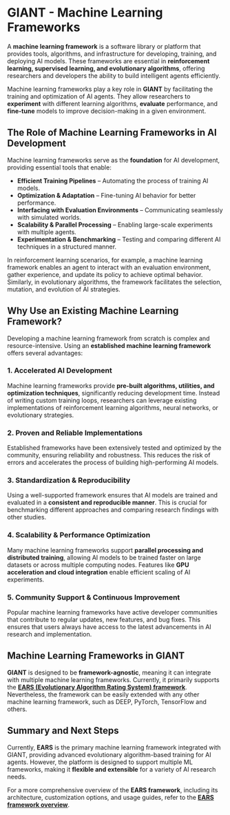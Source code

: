 # GIANT - Machine Learning Frameworks
A **machine learning framework** is a software library or platform that provides tools, algorithms, and infrastructure for developing, training, and deploying AI models. These frameworks are essential in **reinforcement learning, supervised learning, and evolutionary algorithms**, offering researchers and developers the ability to build intelligent agents efficiently.

Machine learning frameworks play a key role in **GIANT** by facilitating the training and optimization of AI agents. They allow researchers to **experiment** with different learning algorithms, **evaluate** performance, and **fine-tune** models to improve decision-making in a given environment.
## The Role of Machine Learning Frameworks in AI Development
Machine learning frameworks serve as the **foundation** for AI development, providing essential tools that enable:
- **Efficient Training Pipelines** – Automating the process of training AI models.
- **Optimization & Adaptation** – Fine-tuning AI behavior for better performance.
- **Interfacing with Evaluation Environments** – Communicating seamlessly with simulated worlds.
- **Scalability & Parallel Processing** – Enabling large-scale experiments with multiple agents.
- **Experimentation & Benchmarking** – Testing and comparing different AI techniques in a structured manner.

In reinforcement learning scenarios, for example, a machine learning framework enables an agent to interact with an evaluation environment, gather experience, and update its policy to achieve optimal behavior. Similarly, in evolutionary algorithms, the framework facilitates the selection, mutation, and evolution of AI strategies.
## Why Use an Existing Machine Learning Framework?

Developing a machine learning framework from scratch is complex and resource-intensive. Using an **established machine learning framework** offers several advantages:
### 1. **Accelerated AI Development**
Machine learning frameworks provide **pre-built algorithms, utilities, and optimization techniques**, significantly reducing development time. Instead of writing custom training loops, researchers can leverage existing implementations of reinforcement learning algorithms, neural networks, or evolutionary strategies.
### 2. **Proven and Reliable Implementations**
Established frameworks have been extensively tested and optimized by the community, ensuring reliability and robustness. This reduces the risk of errors and accelerates the process of building high-performing AI models.
### 3. **Standardization & Reproducibility**
Using a well-supported framework ensures that AI models are trained and evaluated in a **consistent and reproducible manner**. This is crucial for benchmarking different approaches and comparing research findings with other studies.
### 4. **Scalability & Performance Optimization**
Many machine learning frameworks support **parallel processing and distributed training**, allowing AI models to be trained faster on large datasets or across multiple computing nodes. Features like **GPU acceleration and cloud integration** enable efficient scaling of AI experiments.
### 5. **Community Support & Continuous Improvement**
Popular machine learning frameworks have active developer communities that contribute to regular updates, new features, and bug fixes. This ensures that users always have access to the latest advancements in AI research and implementation.
## Machine Learning Frameworks in GIANT
**GIANT** is designed to be **framework-agnostic**, meaning it can integrate with multiple machine learning frameworks. Currently, it primarily supports the [**EARS (Evolutionary Algorithm Rating System) framework**](https://github.com/UM-LPM/EARS). Nevertheless, the framework can be easily extended with any other machine learning framework, such as DEEP, PyTorch, TensorFlow and others.
## Summary and Next Steps
Currently, **EARS** is the primary machine learning framework integrated with GIANT, providing advanced evolutionary algorithm-based training for AI agents. However, the platform is designed to support multiple ML frameworks, making it **flexible and extensible** for a variety of AI research needs.

For a more comprehensive overview of the **EARS framework**, including its architecture, customization options, and usage guides, refer to the [**EARS framework overview**](/docs/GIANT_machine_learning_framework_ears_overview.md).